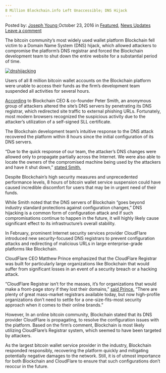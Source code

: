 ```yaml
---
8 Million Blockchain.info Left Unaccessible; DNS Hijack
---
```

<article class="post-listing post-15995 post type-post status-publish format-standard has-post-thumbnail hentry  tag-blockchaininfo tag-dns tag-hijack tag-left tag-million tag-unaccessible">
    <div class="post-inner">
        <span>Posted by: <a href="https://www.deepdotweb.com/author/josephyoung/" title="">Joseph Young </a></span>
    <span>October 23, 2016</span>
    <span>in <a href="https://www.deepdotweb.com/category/deepdot-news/" rel="category tag">Featured</a>, <a href="https://www.deepdotweb.com/category/news-updates/" rel="category tag">News Updates</a></span>
    <span><a href="https://www.deepdotweb.com/2016/10/23/8-million-blockchain-info-left-unaccessible-dns-hijack/#respond">Leave a comment</a></span>
    </p>
    <div class="clear"></div>
    <div class="entry">
    <p>The bitcoin community’s most widely used wallet platform Blockchain fell victim to a Domain Name System (DNS) hijack, which allowed attackers to compromise the platform’s DNS registrar and forced the Blockchain development team to shut down the entire website for a substantial period of time.</p>
    <p><a href="/imgs/2016/10/dnshijacking.png"><img class="aligncenter size-full wp-image-15996" src="/imgs/2016/10/dnshijacking.png" alt="dnshijacking" width="660" height="330" srcset="/imgs/2016/10/dnshijacking.png 660w, /imgs/2016/10/dnshijacking-300x150.png 300w" sizes="(max-width: 660px) 100vw, 660px" /></a></p>
    <p>Users of all 8 million bitcoin wallet accounts on the Blockchain platform were unable to access their funds as the firm’s development team suspended all activities for several hours.</p>
    <p><a href="https://blog.blockchain.com/2016/10/13/security-update-yesterdays-dns-attack/">According</a> to Blockchain CEO &amp; co-founder Peter Smith, an anonymous group of attackers altered the site’s DNS servers by penetrating its DNS registrar, which redirected site traffic to external phishing URLs. Fortunately, most modern browsers recognized the suspicious activity due to the attacker’s utilization of a self-signed SLL certificate.</p>
    <p>The Blockchain development team’s intuitive response to the DNS attack recovered the platform within 8 hours since the initial configuration of its DNS servers.</p>
    <p>“Due to the quick response of our team, the attacker’s DNS changes were allowed only to propagate partially across the Internet. We were also able to locate the owners of the compromised machine being used by the attackers and have it shut down,” <a href="https://blog.blockchain.com/2016/10/13/security-update-yesterdays-dns-attack/">stated Smith.</a></p>
    <p>Despite Blockchain’s high security measures and unprecedented performance levels, 8 hours of bitcoin wallet service suspension could have caused incredible discomfort for users that may be in urgent need of their funds.</p>
    <p>While Smith noted that the DNS servers of Blockchain “goes beyond industry standard protections against configuration changes,” DNS hijacking is a common form of configuration attack and if such compromisations continue to happen in the future, it will highly likely cause significant effect to its infrastructure’s overall stability.</p>
    <p>In February, prominent Internet security services provider CloudFlare introduced new security-focused DNS registrars to prevent configuration attacks and redirecting of malicious URLs in large enterprise-grade platforms like Blockchain.</p>
    <p>CloudFlare CEO Matthew Prince emphasized that the CloudFlare Registrar was built for particularly large organizations like Blockchain that would suffer from significant losses in an event of a security breach or a hacking attack.</p>
    <p>&#8220;CloudFlare Registrar isn&#8217;t for the masses, it&#8217;s for organizations that would make a front-page story if they lost their domains,&#8221; <a href="http://www.zdnet.com/article/cloudflare-launches-registrar-to-prevent-dns-hijacking-attacks/">said Prince.</a> &#8220;There are plenty of great mass-market registrars available today, but now high-profile organizations don&#8217;t need to settle for a one-size-fits-most security approach when it comes to their online brands.&#8221;</p>
    <p>However, In an online bitcoin community, Blockchain stated that its DNS provider CloudFlare is propagating, to resolve the configuration issues with the platform. Based on the firm’s comment, Blockchain is most likely utilizing CloudFlare’s Registrar system, which seemed to have been targeted by attackers.</p>
    <p>As the largest bitcoin wallet service provider in the industry, Blockchain responded responsibly, recovering the platform quickly and mitigating potentially negative damages to the network. Still, it is of utmost importance for both Blockchain and CloudFlare to ensure that such configurations don’t reoccur in the future.</p>
    </div>
    <span style="display:none"><a href="https://www.deepdotweb.com/tag/blockchaininfo/" rel="tag">blockchaininfo</a> <a href="https://www.deepdotweb.com/tag/dns/" rel="tag">dns</a> <a href="https://www.deepdotweb.com/tag/hijack/" rel="tag">hijack</a> <a href="https://www.deepdotweb.com/tag/left/" rel="tag">left</a> <a href="https://www.deepdotweb.com/tag/million/" rel="tag">million</a> <a href="https://www.deepdotweb.com/tag/unaccessible/" rel="tag">unaccessible</a></span> <span style="display:none" class="updated">2016-10-23</span>
    <div style="display:none" class="vcard author" itemprop="author" itemscope itemtype="http://schema.org/Person"><strong class="fn" itemprop="name"><a href="https://www.deepdotweb.com/author/josephyoung/" title="Posts by Joseph Young" rel="author">Joseph Young</a></strong></div>
    </div>
</article>

